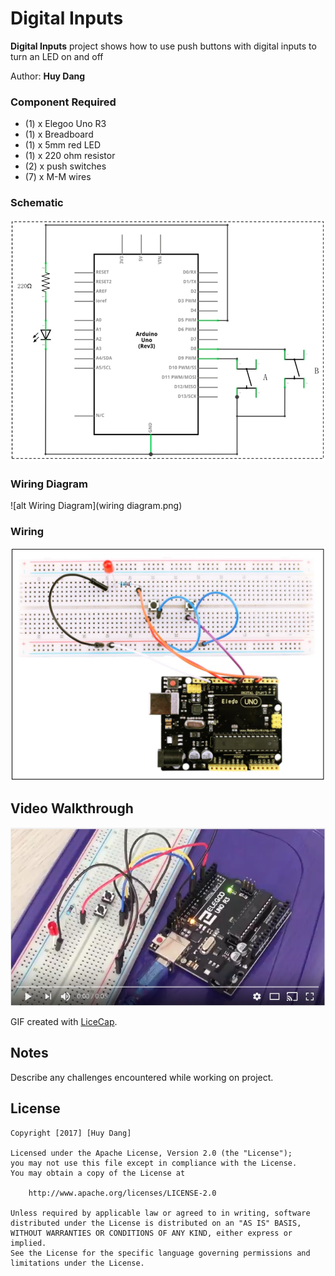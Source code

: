 # Digital Inputs

**Digital Inputs** project shows how to use push buttons with digital inputs to turn an LED on and off

Author: **Huy Dang**

### Component Required

- (1) x Elegoo Uno R3 
- (1) x Breadboard
- (1) x 5mm red LED 
- (1) x 220 ohm resistor 
- (2) x push switches 
- (7) x M-M wires

### Schematic

![alt Schematic](schematic.png)

### Wiring Diagram

![alt Wiring Diagram](wiring diagram.png)

### Wiring

![alt Wiring](wiring.png)

## Video Walkthrough

[![Video Walkthrough](video_cover.png)](https://youtu.be/dXvf-v2XVPg)

GIF created with [LiceCap](http://www.cockos.com/licecap/).

## Notes

Describe any challenges encountered while working on project.

## License

    Copyright [2017] [Huy Dang]

    Licensed under the Apache License, Version 2.0 (the "License");
    you may not use this file except in compliance with the License.
    You may obtain a copy of the License at

        http://www.apache.org/licenses/LICENSE-2.0

    Unless required by applicable law or agreed to in writing, software
    distributed under the License is distributed on an "AS IS" BASIS,
    WITHOUT WARRANTIES OR CONDITIONS OF ANY KIND, either express or implied.
    See the License for the specific language governing permissions and
    limitations under the License.